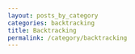 ```yaml
---
layout: posts_by_category
categories: backtracking
title: Backtracking
permalink: /category/backtracking
---
```

